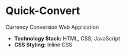 # Quick-Convert
Currency Conversion Web Application
- **Technology Stack:** HTML, CSS, JavaScript
- **CSS Styling:** Inline CSS

